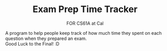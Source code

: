 # <h1 align="center">Exam Prep Time Tracker</h1>
<p align="center"> FOR CS61A at Cal </p>
A program to help people keep track of how much time they spent on each question when they prepared an exam. </br>
Good Luck to the Final! :D 

<ul>


